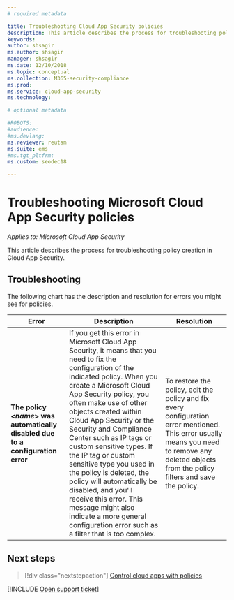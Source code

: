 ```yaml
---
# required metadata

title: Troubleshooting Cloud App Security policies
description: This article describes the process for troubleshooting policy creation in Cloud App Security.
keywords:
author: shsagir
ms.author: shsagir
manager: shsagir
ms.date: 12/10/2018
ms.topic: conceptual
ms.collection: M365-security-compliance
ms.prod:
ms.service: cloud-app-security
ms.technology:

# optional metadata

#ROBOTS:
#audience:
#ms.devlang:
ms.reviewer: reutam
ms.suite: ems
#ms.tgt_pltfrm:
ms.custom: seodec18

---
```

# Troubleshooting Microsoft Cloud App Security policies

*Applies to: Microsoft Cloud App Security*

This article describes the process for troubleshooting policy creation in Cloud App Security.

## Troubleshooting

The following chart has the description and resolution for errors you might see for policies.

|Error|Description|Resolution|
|----|----|----|
| **The policy  <*name*> was automatically disabled due to a configuration error**|If you get this error in Microsoft Cloud App Security, it means that you need to fix the configuration of the indicated policy. When you create a Microsoft Cloud App Security policy, you often make use of other objects created within Cloud App Security or the Security and Compliance Center such as IP tags or custom sensitive types. If the IP tag or custom sensitive type you used in the policy is deleted, the policy will automatically be disabled, and you'll receive this error. This message might also indicate a more general configuration error such as a filter that is too complex. |To restore the policy, edit the policy and fix every configuration error mentioned. This error usually means you need to remove any deleted objects from the policy filters and save the policy.|

## Next steps

> [!div class="nextstepaction"]
> [Control cloud apps with policies](control-cloud-apps-with-policies.md)

[!INCLUDE [Open support ticket](includes/support.md)]
